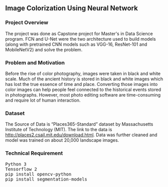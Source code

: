 ## Image Colorization Using Neural Network

### Project Overview
The project was done as Capstone project for Master's in Data Science program. FCN and U-Net were the two architecture used to build models (along with pretrained CNN models such as VGG-16, ResNet-101 and MobileNetV2) and solve the problem. 

### Problem and Motivation
Before the rise of color photography, images were taken in black and white scale. Much of the ancient history is stored in black and white images which has lost the true essence of time and place. Converting those images into color images can help people feel connected to the historical events stored in photographs. However, most photo editing software are time-consuming and require lot of human interaction.


### Dataset
The Source of Data is “Places365-Standard” dataset by Massachusetts Institute of Technology (MIT). The link to the data is http://places2.csail.mit.edu/download.html. Data was further cleaned and model was trained on about 20,000 landscape images.

### Technical Requirement
<pre>
Python 3
Tensorflow 2
pip install opencv-python
pip install segmentation-models
</pre>







